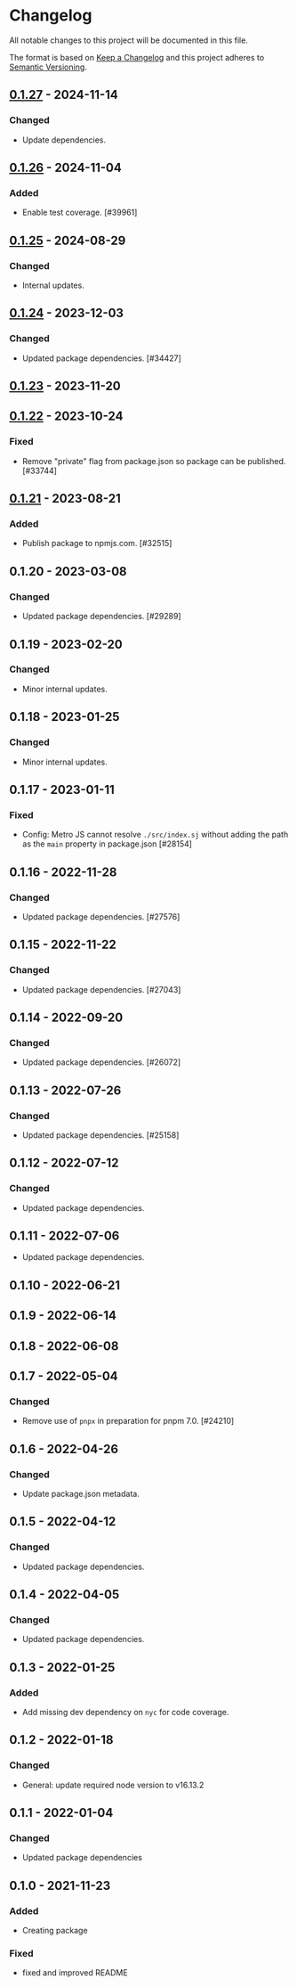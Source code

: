 # Changelog

All notable changes to this project will be documented in this file.

The format is based on [Keep a Changelog](https://keepachangelog.com/en/1.0.0/)
and this project adheres to [Semantic Versioning](https://semver.org/spec/v2.0.0.html).

## [0.1.27] - 2024-11-14
### Changed
- Update dependencies.

## [0.1.26] - 2024-11-04
### Added
- Enable test coverage. [#39961]

## [0.1.25] - 2024-08-29
### Changed
- Internal updates.

## [0.1.24] - 2023-12-03
### Changed
- Updated package dependencies. [#34427]

## [0.1.23] - 2023-11-20

## [0.1.22] - 2023-10-24
### Fixed
- Remove "private" flag from package.json so package can be published. [#33744]

## [0.1.21] - 2023-08-21
### Added
- Publish package to npmjs.com. [#32515]

## 0.1.20 - 2023-03-08
### Changed
- Updated package dependencies. [#29289]

## 0.1.19 - 2023-02-20
### Changed
- Minor internal updates.

## 0.1.18 - 2023-01-25
### Changed
- Minor internal updates.

## 0.1.17 - 2023-01-11
### Fixed
- Config: Metro JS cannot resolve `./src/index.sj` without adding the path as the `main` property in package.json [#28154]

## 0.1.16 - 2022-11-28
### Changed
- Updated package dependencies. [#27576]

## 0.1.15 - 2022-11-22
### Changed
- Updated package dependencies. [#27043]

## 0.1.14 - 2022-09-20
### Changed
- Updated package dependencies. [#26072]

## 0.1.13 - 2022-07-26
### Changed
- Updated package dependencies. [#25158]

## 0.1.12 - 2022-07-12
### Changed
- Updated package dependencies.

## 0.1.11 - 2022-07-06

- Updated package dependencies.

## 0.1.10 - 2022-06-21

## 0.1.9 - 2022-06-14

## 0.1.8 - 2022-06-08

## 0.1.7 - 2022-05-04
### Changed
- Remove use of `pnpx` in preparation for pnpm 7.0. [#24210]

## 0.1.6 - 2022-04-26
### Changed
- Update package.json metadata.

## 0.1.5 - 2022-04-12
### Changed
- Updated package dependencies.

## 0.1.4 - 2022-04-05
### Changed
- Updated package dependencies.

## 0.1.3 - 2022-01-25
### Added
- Add missing dev dependency on `nyc` for code coverage.

## 0.1.2 - 2022-01-18
### Changed
- General: update required node version to v16.13.2

## 0.1.1 - 2022-01-04
### Changed
- Updated package dependencies

## 0.1.0 - 2021-11-23
### Added
- Creating package

### Fixed
- fixed and improved README

[0.1.27]: https://github.com/Automattic/jetpack-config-js/compare/v0.1.26...v0.1.27
[0.1.26]: https://github.com/Automattic/jetpack-config-js/compare/v0.1.25...v0.1.26
[0.1.25]: https://github.com/Automattic/jetpack-config-js/compare/v0.1.24...v0.1.25
[0.1.24]: https://github.com/Automattic/jetpack-config-js/compare/v0.1.23...v0.1.24
[0.1.23]: https://github.com/Automattic/jetpack-config-js/compare/v0.1.22...v0.1.23
[0.1.22]: https://github.com/Automattic/jetpack-config-js/compare/v0.1.21...v0.1.22
[0.1.21]: https://github.com/Automattic/jetpack-config-js/compare/v0.1.20...v0.1.21
